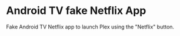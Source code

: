 # Android TV fake Netflix App
Fake Android TV Netflix app to launch Plex using the "Netflix" button.
